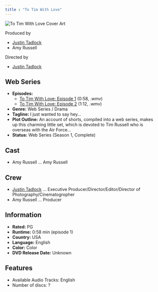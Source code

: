 ```yaml
---
title : "To Tim With Love"
---
```


![To Tim With Love Cover Art](/wp-content/uploads/2007/02/to-tim-with-love-small.jpg)

Produced by

- [Justin Tadlock](/about)
- Amy Russell

Directed by

- [Justin Tadlock](/about)

## Web Series

- **Episodes:**
	- [To Tim With Love: Episode 1](/warehouse/films/to-tim-with-love/episodes/s1e1.wmv) (0:58, .wmv)
	- [To Tim With Love: Episode 2](/warehouse/films/to-tim-with-love/episodes/s1e2.wmv) (1:12, .wmv)
- **Genre:** Web Series / Drama
- **Tagline:** I just wanted to say hey...
- **Plot Outline:** An account of shorts, compiled into a web series, makes up this charming little set, which is devoted to Tim Russell who is overseas with the Air Force...
- **Status:** Web Series (Season 1, Complete)

## Cast

- Amy Russell ... Amy Russell

## Crew

- [Justin Tadlock](/about) ... Executive Producer/Director/Editor/Director of Photography/Cinematogropher
- Amy Russell ... Producer

## Information

- **Rated:** PG
- **Runtime:** 0:58 min (episode 1)
- **Country:** USA
- **Language:** English
- **Color:** Color
- **DVD Release Date:** Unknown

## Features

- Available Audio Tracks: English
- Number of discs: ?
